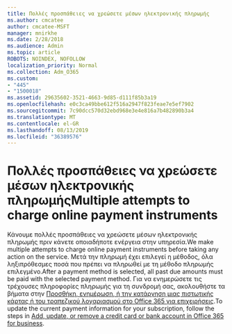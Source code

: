 ```yaml
---
title: Πολλές προσπάθειες να χρεώσετε μέσων ηλεκτρονικής πληρωμής
ms.author: cmcatee
author: cmcatee-MSFT
manager: mnirkhe
ms.date: 2/28/2018
ms.audience: Admin
ms.topic: article
ROBOTS: NOINDEX, NOFOLLOW
localization_priority: Normal
ms.collection: Adm_O365
ms.custom:
- "445"
- "1500018"
ms.assetid: 29635602-3521-4663-9d85-d111f85b3a19
ms.openlocfilehash: e0c3ca49bbe612f516a2947f823feae7e5ef7902
ms.sourcegitcommit: 7c90dcc570d32ebd968e3e4e816a7b482890b3a4
ms.translationtype: MT
ms.contentlocale: el-GR
ms.lasthandoff: 08/13/2019
ms.locfileid: "36389576"
---
```

# <a name="multiple-attempts-to-charge-online-payment-instruments"></a><span data-ttu-id="1c45b-102">Πολλές προσπάθειες να χρεώσετε μέσων ηλεκτρονικής πληρωμής</span><span class="sxs-lookup"><span data-stu-id="1c45b-102">Multiple attempts to charge online payment instruments</span></span>

<span data-ttu-id="1c45b-103">Κάνουμε πολλές προσπάθειες να χρεώσετε μέσων ηλεκτρονικής πληρωμής πριν κάνετε οποιαδήποτε ενέργεια στην υπηρεσία.</span><span class="sxs-lookup"><span data-stu-id="1c45b-103">We make multiple attempts to charge online payment instruments before taking any action on the service.</span></span> <span data-ttu-id="1c45b-104">Μετά την πληρωμή έχει επιλεγεί η μέθοδος, όλα ληξιπρόθεσμες ποσά που πρέπει να πληρωθεί με τη μέθοδο πληρωμής επιλεγμένο.</span><span class="sxs-lookup"><span data-stu-id="1c45b-104">After a payment method is selected, all past due amounts must be paid with the selected payment method.</span></span> <span data-ttu-id="1c45b-105">Για να ενημερώσετε τις τρέχουσες πληροφορίες πληρωμής για τη συνδρομή σας, ακολουθήστε τα βήματα στην [Προσθήκη, ενημέρωση, ή την κατάργηση μιας πιστωτικής κάρτας ή του τραπεζικού λογαριασμού στο Office 365 για επιχειρήσεις](https://docs.microsoft.com/en-us/office365/admin/subscriptions-and-billing/add-update-or-remove-credit-card-or-bank-account).</span><span class="sxs-lookup"><span data-stu-id="1c45b-105">To update the current payment information for your subscription, follow the steps in [Add, update, or remove a credit card or bank account in Office 365 for business](https://docs.microsoft.com/en-us/office365/admin/subscriptions-and-billing/add-update-or-remove-credit-card-or-bank-account).</span></span>
